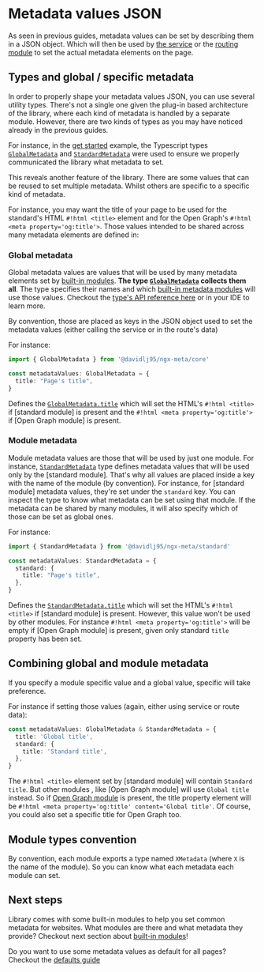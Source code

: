 # Metadata values JSON

As seen in previous guides, metadata values can be set by describing them in a JSON object. Which will then be used by [the service](set-metadata-using-service.md) or the [routing module](set-metadata-using-routing.md) to set the actual metadata elements on the page.

## Types and global / specific metadata

In order to properly shape your metadata values JSON, you can use several utility types. There's not a single one given the plug-in based architecture of the library, where each kind of metadata is handled by a separate module. However, there are two kinds of types as you may have noticed already in the previous guides.

For instance, in the [get started](get-started.md) example, the Typescript types [`GlobalMetadata`](ngx-meta.globalmetadata.md) and [`StandardMetadata`](ngx-meta.standardmetadata.md) were used to ensure we properly communicated the library what metadata to set.

This reveals another feature of the library. There are some values that can be reused to set multiple metadata. Whilst others are specific to a specific kind of metadata.

For instance, you may want the title of your page to be used for the standard's HTML `#!html <title>` element and for the Open Graph's `#!html <meta property='og:title'>`. Those values intended to be shared across many metadata elements are defined in:

### Global metadata

Global metadata values are values that will be used by many metadata elements set by [built-in modules](../built-in-modules/index.md). **The type [`GlobalMetadata`](ngx-meta.globalmetadata.md) collects them all**. The type specifies their names and which [built-in metadata modules](../built-in-modules/index.md) will use those values. Checkout the [type's API reference here](ngx-meta.globalmetadata.md) or in your IDE to learn more.

By convention, those are placed as keys in the JSON object used to set the metadata values (either calling the service or in the route's data)

For instance:

```typescript
import { GlobalMetadata } from '@davidlj95/ngx-meta/core'

const metadataValues: GlobalMetadata = {
  title: "Page's title",
}
```

Defines the [`GlobalMetadata.title`](ngx-meta.globalmetadata.title.md) which will set the HTML's `#!html <title>` if [standard module] is present and the `#!html <meta property='og:title'>` if [Open Graph module] is present.

### Module metadata

Module metadata values are those that will be used by just one module. For instance, [`StandardMetadata`](ngx-meta.standardmetadata.md) type defines metadata values that will be used only by the [standard module]. That's why all values are placed inside a key with the name of the module (by convention). For instance, for [standard module] metadata values, they're set under the `standard` key. You can inspect the type to know what metadata can be set using that module. If the metadata can be shared by many modules, it will also specify which of those can be set as global ones.

For instance:

```typescript
import { StandardMetadata } from '@davidlj95/ngx-meta/standard'

const metadataValues: StandardMetadata = {
  standard: {
    title: "Page's title",
  },
}
```

Defines the [`StandardMetadata.title`](ngx-meta.standard.title.md) which will set the HTML's `#!html <title>` if [standard module] is present. However, this value won't be used by other modules. For instance `#!html <meta property='og:title'>` will be empty if [Open Graph module] is present, given only standard `title` property has been set.

## Combining global and module metadata

If you specify a module specific value and a global value, specific will take preference.

For instance if setting those values (again, either using service or route data):

```typescript
const metadataValues: GlobalMetadata & StandardMetadata = {
  title: 'Global title',
  standard: {
    title: 'Standard title',
  },
}
```

The `#!html <title>` element set by [standard module] will contain `Standard title`. But other modules , like [Open Graph module] will use `Global title` instead. So if [Open Graph module](open-graph.md) is present, the title property element will be `#!html <meta property='og:title' content='Global title'`. Of course, you could also set a specific title for Open Graph too.

## Module types convention

By convention, each module exports a type named `XMetadata` (where `X` is the name of the module). So you can know what each metadata each module can set.

## Next steps

Library comes with some built-in modules to help you set common metadata for websites. What modules are there and what metadata they provide? Checkout next section about [built-in modules](../built-in-modules/index.md)!

Do you want to use some metadata values as default for all pages? Checkout the [defaults guide](defaults.md)
